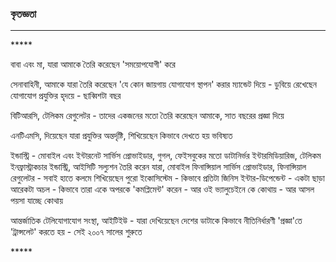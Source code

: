 ### কৃতজ্ঞতা

---

\*\*\*\*\*

বাবা এবং মা, যারা আমাকে তৈরি করেছেন 'সময়োপযোগী' করে

সেনাবাহিনী, আমাকে যারা তৈরি করেছেন 'যে কোন জায়গায় যোগাযোগ স্থাপন' করার ম্যান্ডেট দিয়ে - ডুবিয়ে রেখেছেন যোগাযোগ প্রযুক্তির হৃদয়ে - ছাব্বিশটা বছর

বিটিআরসি, টেলিকম রেগুলেটর - তাদের একজনের মতো তৈরি করেছেন আমাকে, সাত বছরের প্রজ্ঞা দিয়ে

এনটিএমসি, দিয়েছেন যারা প্রযুক্তির অন্তর্দৃষ্টি, শিখিয়েছেন কিভাবে দেখতে হয় ভবিষ্যত

ইন্ডাস্ট্রি - মোবাইল এবং ইন্টারনেট সার্ভিস প্রোভাইডার, গুগল, ফেইসবুকের মতো ডাটানির্ভর ইন্টারমিডিয়ারিজ, টেলিকম ইনফ্রাস্ট্রাকচার ইন্ডাস্ট্রি, আইসিটি সল্যুশন তৈরি করেন যারা, মোবাইল ফিনান্সিয়াল সার্ভিস প্রোভাইডার, ফিনান্সিয়াল রেগুলেটর - সবাই হাতে কলমে শিখিয়েছেন পুরো ইকোসিস্টেম - কিভাবে প্রতিটা জিনিস ইন্টার-ডিপেন্ডেন্ট - একটা ছাড়া আরেকটা অচল - কিভাবে তারা একে অপরকে 'কমপ্লিমেন্ট' করেন - আর ওই ভ্যালুচেইনে কে কোথায় - আর আসল পয়সা যাচ্ছে কোথায়

আন্তর্জাতিক টেলিযোগাযোগ সংস্থা, আইটিইউ - যারা দেখিয়েছেন দেশের ডাটাকে কিভাবে নীতিনির্ধারণী 'প্রজ্ঞা'তে 'ট্রান্সলেট' করতে হয় - সেই ২০০৭ সালের শুরুতে

\*\*\*\*\*

